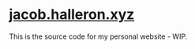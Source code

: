 # [jacob.halleron.xyz](http://jacob.halleron.xyz)

This is the source code for my personal website - WIP.
